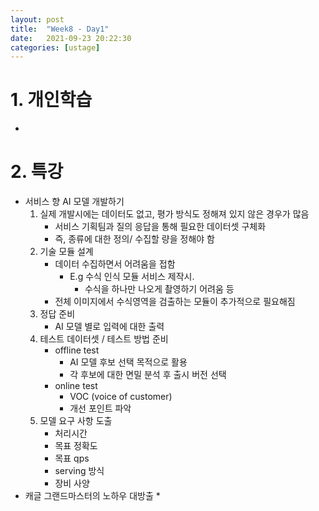 ```yaml
---
layout: post
title:  "Week8 - Day1"
date:   2021-09-23 20:22:30
categories: [ustage]
---
```


# 1. 개인학습
* 

# 2. 특강
* 서비스 향 AI 모델 개발하기
    1. 실제 개발시에는 데이터도 없고, 평가 방식도 정해져 있지 않은 경우가 많음
        * 서비스 기획팀과 질의 응답을 통해 필요한 데이터셋 구체화
        * 즉, 종류에 대한 정의/ 수집할 량을 정해야 함
    2. 기술 모듈 설계
        * 데이터 수집하면서 어려움을 접함
            * E.g 수식 인식 모듈 서비스 제작시.
                * 수식을 하나만 나오게 촬영하기 어려움 등
        * 전체 이미지에서 수식영역을 검출하는 모듈이 추가적으로 필요해짐 
    3. 정답 준비
        * AI 모델 별로 입력에 대한 출력
    4. 테스트 데이터셋 / 테스트 방법 준비
        * offline test
            * AI 모델 후보 선택 목적으로 활용
            * 각 후보에 대한 면밀 분석 후 출시 버전 선택
        * online test
            * VOC (voice of customer)
            * 개선 포인트 파악
    5. 모델 요구 사항 도출
        * 처리시간
        * 목표 정확도
        * 목표 qps
        * serving 방식
        * 장비 사양
* 캐글 그랜드마스터의 노하우 대방출
    * 